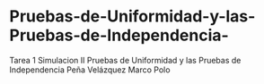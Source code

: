# Pruebas-de-Uniformidad-y-las-Pruebas-de-Independencia-
Tarea 1 Simulacion II Pruebas de Uniformidad y las Pruebas de Independencia 
Peña Velázquez Marco Polo
